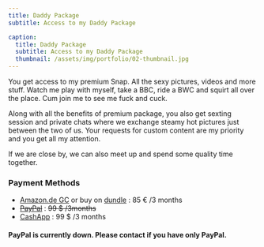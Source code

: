 ```yaml
---
title: Daddy Package
subtitle: Access to my Daddy Package

caption:
  title: Daddy Package
  subtitle: Access to my Daddy Package
  thumbnail: /assets/img/portfolio/02-thumbnail.jpg
---
```

You get access to my premium Snap. All the sexy pictures, videos and more stuff. Watch me play with myself, take a BBC, ride a BWC and squirt all over the place. Cum join me to see me fuck and cuck.

Along with all the benefits of premium package, you also get sexting session and private chats where we exchange steamy hot pictures just between the two of us. Your requests for custom content are my priority and you get all my attention.

If we are close by, we can also meet up and spend some quality time together.

### Payment Methods
- [Amazon.de GC](https://www.amazon.de/Digitaler-Amazon-Gutschein-Blaues-Amazon/dp/B07Q1JNC7R/&language=en_GB) or buy on [dundle](https://dundle.com/amazon/giftcard?v=50&c=de) : 85 € /3 months
- [~~PayPal~~]() : ~~99 $ /3months~~
- [CashApp](https://cash.app/$sweetcakes789/99) : 99 $ /3 months

#### PayPal is currently down. Please contact if you have only PayPal.
